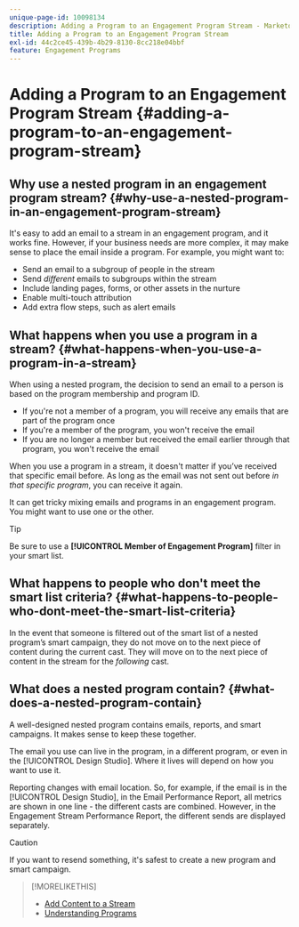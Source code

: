 ```yaml
---
unique-page-id: 10098134
description: Adding a Program to an Engagement Program Stream - Marketo Docs - Product Documentation
title: Adding a Program to an Engagement Program Stream
exl-id: 44c2ce45-439b-4b29-8130-8cc218e04bbf
feature: Engagement Programs
---
```

# Adding a Program to an Engagement Program Stream {#adding-a-program-to-an-engagement-program-stream}

## Why use a nested program in an engagement program stream? {#why-use-a-nested-program-in-an-engagement-program-stream}

It's easy to add an email to a stream in an engagement program, and it works fine. However, if your business needs are more complex, it may make sense to place the email inside a program. For example, you might want to:

* Send an email to a subgroup of people in the stream
* Send *different* emails to subgroups within the stream
* Include landing pages, forms, or other assets in the nurture
* Enable multi-touch attribution
* Add extra flow steps, such as alert emails

## What happens when you use a program in a stream? {#what-happens-when-you-use-a-program-in-a-stream}

When using a nested program, the decision to send an email to a person is based on the program membership and program ID.

* If you're not a member of a program, you will receive any emails that are part of the program once
* If you're a member of the program, you won't receive the email
* If you are no longer a member but received the email earlier through that program, you won't receive the email

When you use a program in a stream, it doesn't matter if you’ve received that specific email before. As long as the email was not sent out before *in that specific program*, you can receive it again.

It can get tricky mixing emails and programs in an engagement program. You might want to use one or the other.

>[!TIP]
>
>Be sure to use a **[!UICONTROL Member of Engagement Program]** filter in your smart list.

## What happens to people who don't meet the smart list criteria? {#what-happens-to-people-who-dont-meet-the-smart-list-criteria}

In the event that someone is filtered out of the smart list of a nested program’s smart campaign, they do not move on to the next piece of content during the current cast. They will move on to the next piece of content in the stream for the *following* cast.

## What does a nested program contain? {#what-does-a-nested-program-contain}

A well-designed nested program contains emails, reports, and smart campaigns. It makes sense to keep these together.

The email you use can live in the program, in a different program, or even in the [!UICONTROL Design Studio]. Where it lives will depend on how you want to use it.

Reporting changes with email location. So, for example, if the email is in the [!UICONTROL Design Studio], in the Email Performance Report, all metrics are shown in one line - the different casts are combined. However, in the Engagement Stream Performance Report, the different sends are displayed separately.

>[!CAUTION]
>
>If you want to resend something, it's safest to create a new program and smart campaign.

>[!MORELIKETHIS]
>
>* [Add Content to a Stream](/help/marketo/product-docs/email-marketing/drip-nurturing/creating-an-engagement-program/add-content-to-a-stream.md)
>* [Understanding Programs](/help/marketo/product-docs/core-marketo-concepts/programs/creating-programs/understanding-programs.md)

